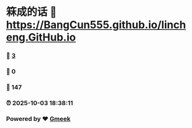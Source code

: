 # 箖成的话 :link: https://BangCun555.github.io/lincheng.GitHub.io 
### :page_facing_up: [3](https://BangCun555.github.io/lincheng.GitHub.io/tag.html) 
### :speech_balloon: 0 
### :hibiscus: 147 
### :alarm_clock: 2025-10-03 18:38:11 
### Powered by :heart: [Gmeek](https://github.com/Meekdai/Gmeek)
